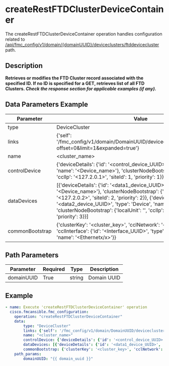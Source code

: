 # createRestFTDClusterDeviceContainer

The createRestFTDClusterDeviceContainer operation handles configuration related to [/api/fmc_config/v1/domain/{domainUUID}/deviceclusters/ftddevicecluster](/paths//api/fmc_config/v1/domain/{domain_uuid}/deviceclusters/ftddevicecluster.md) path.&nbsp;
## Description
**Retrieves or modifies the FTD Cluster record associated with the specified ID. If no ID is specified for a GET, retrieves list of all FTD Clusters. _Check the response section for applicable examples (if any)._**

## Data Parameters Example
| Parameter | Value |
| --------- | -------- |
| type | DeviceCluster |
| links | {'self': '/fmc_config/v1/domain/DomainUUID/deviceclusters/ftddevicecluster?offset=0&limit=1&expanded=true'} |
| name | <cluster_name> |
| controlDevice | {'deviceDetails': {'id': '<control_device_UUID>', 'type': 'Device', 'name': '<Device_name>'}, 'clusterNodeBootstrap': {'localUnit': '<localUnit>', 'cclIp': '<127.2.0.1>', 'siteId': 1, 'priority': 1}} |
| dataDevices | [{'deviceDetails': {'id': '<data1_device_UUID>', 'type': 'Device', 'name': '<Device_name>'}, 'clusterNodeBootstrap': {'localUnit': '<localUnit>', 'cclIp': '<127.2.0.2>', 'siteId': 2, 'priority': 2}}, {'deviceDetails': {'id': '<data2_device_UUID>', 'type': 'Device', 'name': '<Device_name>'}, 'clusterNodeBootstrap': {'localUnit': '<localUnit>', 'cclIp': '<127.2.0.3>', 'siteId': 3, 'priority': 3}}] |
| commonBootstrap | {'clusterKey': '<cluster_key>', 'cclNetwork': '<subnet_mask>', 'cclInterface': {'id': '<Interface_UUID>', 'type': 'PhysicalInterface', 'name': '<Ethernetx/x>'}} |

## Path Parameters
| Parameter | Required | Type | Description |
| --------- | -------- | ---- | ----------- |
| domainUUID | True | string | Domain UUID |

## Example
```yaml
- name: Execute 'createRestFTDClusterDeviceContainer' operation
  cisco.fmcansible.fmc_configuration:
    operation: "createRestFTDClusterDeviceContainer"
    data:
        type: "DeviceCluster"
        links: {'self': '/fmc_config/v1/domain/DomainUUID/deviceclusters/ftddevicecluster?offset=0&limit=1&expanded=true'}
        name: "<cluster_name>"
        controlDevice: {'deviceDetails': {'id': '<control_device_UUID>', 'type': 'Device', 'name': '<Device_name>'}, 'clusterNodeBootstrap': {'localUnit': '<localUnit>', 'cclIp': '<127.2.0.1>', 'siteId': 1, 'priority': 1}}
        dataDevices: [{'deviceDetails': {'id': '<data1_device_UUID>', 'type': 'Device', 'name': '<Device_name>'}, 'clusterNodeBootstrap': {'localUnit': '<localUnit>', 'cclIp': '<127.2.0.2>', 'siteId': 2, 'priority': 2}}, {'deviceDetails': {'id': '<data2_device_UUID>', 'type': 'Device', 'name': '<Device_name>'}, 'clusterNodeBootstrap': {'localUnit': '<localUnit>', 'cclIp': '<127.2.0.3>', 'siteId': 3, 'priority': 3}}]
        commonBootstrap: {'clusterKey': '<cluster_key>', 'cclNetwork': '<subnet_mask>', 'cclInterface': {'id': '<Interface_UUID>', 'type': 'PhysicalInterface', 'name': '<Ethernetx/x>'}}
    path_params:
        domainUUID: "{{ domain_uuid }}"

```
